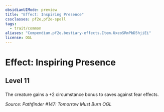 ```yaml
---
obsidianUIMode: preview
title: "Effect: Inspiring Presence"
cssclasses: pf2e,pf2e-spell
tags:
  - trait/common
aliases: "Compendium.pf2e.bestiary-effects.Item.UxeoSRmPbD5hjiEi"
license: OGL
---
```

# Effect: Inspiring Presence
## Level 11
### 






The creature gains a +2 circumstance bonus to saves against fear effects.

*Source: Pathfinder #147: Tomorrow Must Burn*
*OGL*